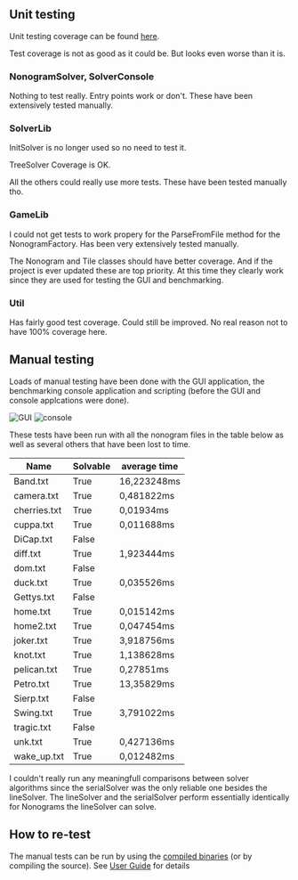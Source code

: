 ## Unit testing

Unit testing coverage can be found [here](https://www.cs.helsinki.fi/u/saska/Coverage/Coverage.html).

Test coverage is not as good as it could be. But looks even worse than it is.

### NonogramSolver, SolverConsole

Nothing to test really. Entry points work or don't. These have been extensively tested manually.

### SolverLib

InitSolver is no longer used so no need to test it.

TreeSolver Coverage is OK.

All the others could really use more tests. These have been tested manually tho.

### GameLib

I could not get tests to work propery for the ParseFromFile method for the NonogramFactory. Has been very extensively tested manually.

The Nonogram and Tile classes should have better coverage. And if the project is ever updated these are top priority. At this time they clearly work since they are used for testing the GUI and benchmarking.

### Util

Has fairly good test coverage. Could still be improved. No real reason not to have 100% coverage here.

## Manual testing

Loads of manual testing have been done with the GUI application, the benchmarking console application and scripting (before the GUI and console applcations were done).

![GUI](https://github.com/saskeli/NonogramSolver_TiRa/blob/master/Documentation/Data/swing.png)
![console](https://github.com/saskeli/NonogramSolver_TiRa/blob/master/Documentation/Data/benchmarks.png)

These tests have been run with all the nonogram files in the table below as well as several others that have been lost to time.

Name | Solvable | average time|
-----|----------|-------------|
Band.txt | True | 16,223248ms |
camera.txt | True | 0,481822ms |
cherries.txt | True | 0,01934ms |
cuppa.txt | True | 0,011688ms |
DiCap.txt | False | |
diff.txt | True | 1,923444ms |
dom.txt | False | |
duck.txt | True | 0,035526ms |
Gettys.txt | False | |
home.txt | True | 0,015142ms |
home2.txt | True | 0,047454ms |
joker.txt | True | 3,918756ms |
knot.txt | True | 1,138628ms |
pelican.txt | True | 0,27851ms |
Petro.txt | True | 13,35829ms |
Sierp.txt | False | |
Swing.txt | True | 3,791022ms |
tragic.txt | False | |
unk.txt | True | 0,427136ms |
wake_up.txt | True | 0,012482ms |

I couldn't really run any meaningfull comparisons between solver algorithms since the serialSolver was the only reliable one besides the lineSolver. The lineSolver and the serialSolver perform essentially identically for Nonograms the lineSolver can solve.

## How to re-test

The manual tests can be run by using the [compiled binaries](https://github.com/saskeli/NonogramSolver_TiRa/tree/master/Binaries) (or by compiling the source). See [User Guide](https://github.com/saskeli/NonogramSolver_TiRa/blob/master/Documentation/User_Guide.md) for details
